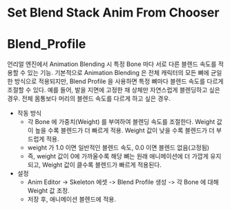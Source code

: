 # Set Blend Stack Anim From Chooser

# Blend_Profile

언리얼 엔진에서 Animation Blending 시 특정 Bone 마다 서로 다른 블렌드 속도를 적용할 수 있는 기능.
기본적으로 Animation Blending 은 전체 캐릭터의 모든 뼈에 균일한 방식으로 적용되지만, Blend Profile 을 사용하면 특정 뼈마다 블렌드 속도를 다르게 조절할 수 있다.
예를 들어, 발을 지면에 고정한 채 상체만 자연스럽게 블렌딩하고 싶은 경우. 전체 몸통보다 머리의 블렌드 속도를 다르게 하고 싶은 경우.

- 작동 방식
	- 각 Bone 에 가중치(Weight) 를 부여하여 블렌딩 속도를 조절한다. Weight 값이 높을 수록 블렌드가 더 빠르게 적용. Weight 값이 낮을 수록 블렌드가 더 부드럽게 적용.
	- weight 가 1.0 이면 일반적인 블렌드 속도, 0.0 이면 블렌드 없음(고정됨)
	- 즉, weight 값이 0에 가까울수록 해당 뼈는 원래 애니메이션에 더 가깝게 유지되고, Weight 값이 클수록 블렌드가 빠르게 적용된다.
- 설정
	- Anim Editor -> Skeleton 에셋 -> Blend Profile 생성 -> 각 Bone 에 대해 Weight 값 조정.
	- 저장 후, 애니메이션 블렌드에 적용.